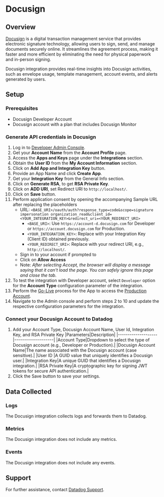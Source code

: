 # Docusign

## Overview

[Docusign][1] is a digital transaction management service that provides electronic signature technology, allowing users to sign, send, and manage documents securely online. It streamlines the agreement process, making it faster and more efficient by eliminating the need for physical paperwork and in-person signing.

Docusign integration provides real-time insights into Docusign activities, such as envelope usage, template management, account events, and alerts generated by users.

## Setup


### Prerequisites

- Docusign Developer Account
- Docusign account with a plan that includes Docusign Monitor


### Generate API credentials in Docusign

1. Log in to [Developer Admin Console][2].
2. Get your **Account Name** from the **Account Profile** page.
3. Access the **Apps and Keys** page under the **Integrations** section.
4. Obtain the **User ID** from the **My Account Information** section.
5. Click on **Add App and Integration Key** button.
6. Provide an App Name and click **Create App**.
7. Get your **Integration Key** from the General Info section.
8. Click on **Generate RSA**, to get **RSA Private Key**.
9. Click on **ADD URI**, set Redirect URI to `http://localhost/`.
10. Click on **Save** button.
11. Perform application consent by opening the accompanying Sample URL after replacing the placeholders 
    - URL: `<BASE_URI>/oauth/auth?response_type=code&scope=signature impersonation organization_read&client_id=<YOUR_INTEGRATION_KEY>&redirect_uri=<YOUR_REDIRECT_URI>`
        - `<BASE_URI>`: Use `https://account-d.docusign.com` for Developer or `https://account.docusign.com` for Production.
        - `<YOUR_INTEGRATION_KEY>`: Replace with your Integration Key (Client ID) obtained previously.
        - `<YOUR_REDIRECT_URI>`: Replace with your redirect URI, e.g., `http://localhost/`.
    - Sign in to your account if prompted to
    - Click on **Allow Access** 
    - Note: _After selecting Accept, the browser will display a message saying that it can't load the page. You can safely ignore this page and close the tab._
12. To test the integration with Developer account, select `Developer` option for the **Account Type** configuration parameter of the integration.
13. Perform the [Go-Live][3] process for the App to access the [Production Account][4].
14. Navigate to the Admin console and perform steps 2 to 10 and update the respective configuration parameters for the integration.


### Connect your Docusign Account to Datadog

1. Add your Account Type, Docusign Account Name, User Id, Integration Key, and RSA Private Key
    |Parameters|Description|
    |--------------------|--------------------|
    |Account Type|Dropdown to select the type of Docusign account (e.g., Developer or Production).|
    |Docusign Account Name|The name associated with the Docusign account (case sensitive).|
    |User ID |A GUID value that uniquely identifies a Docusign user.|
    |Integration Key|A unique GUID that identifies a Docusign integration.|
    |RSA Private Key|A cryptographic key for signing JWT tokens for secure API authentication.|
2. Click the Save button to save your settings.

## Data Collected

### Logs 

The Docusign integration collects logs and forwards them to Datadog.

### Metrics

The Docusign integration does not include any metrics.

### Events

The Docusign integration does not include any events.

## Support

For further assistance, contact [Datadog Support][5].

[1]: https://www.docusign.com/
[2]: https://apps-d.docusign.com/admin/admin-dashboard
[3]: https://developers.docusign.com/platform/go-live/
[4]: https://apps.docusign.com/admin/admin-dashboard
[5]: https://docs.datadoghq.com/help/